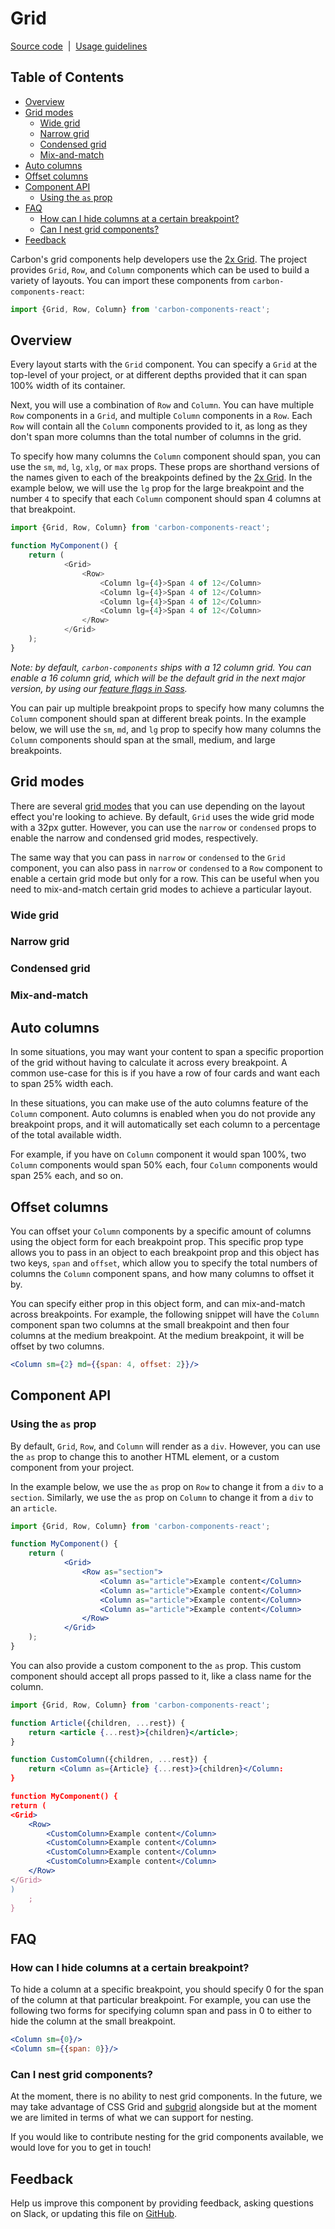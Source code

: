 # Grid

[Source code](https://github.com/carbon-design-system/carbon/tree/main/packages/react/src/components/Grid)
&nbsp;|&nbsp;
[Usage guidelines](https://www.carbondesignsystem.com/guidelines/2x-grid/overview)

<!-- prettier-ignore-start -->
<!-- START doctoc generated TOC please keep comment here to allow auto update -->
<!-- DON'T EDIT THIS SECTION, INSTEAD RE-RUN doctoc TO UPDATE -->

## Table of Contents

- [Overview](#overview)
- [Grid modes](#grid-modes)
    - [Wide grid](#wide-grid)
    - [Narrow grid](#narrow-grid)
    - [Condensed grid](#condensed-grid)
    - [Mix-and-match](#mix-and-match)
- [Auto columns](#auto-columns)
- [Offset columns](#offset-columns)
- [Component API](#component-api)
    - [Using the `as` prop](#using-the-as-prop)
- [FAQ](#faq)
    - [How can I hide columns at a certain breakpoint?](#how-can-i-hide-columns-at-a-certain-breakpoint)
    - [Can I nest grid components?](#can-i-nest-grid-components)
- [Feedback](#feedback)

<!-- END doctoc generated TOC please keep comment here to allow auto update -->
<!-- prettier-ignore-end -->

Carbon's grid components help developers use the
[2x Grid](https://www.carbondesignsystem.com/guidelines/2x-grid/overview). The project provides `Grid`, `Row`, and `Column` components which can be used to build a variety of layouts. You can import these components from
`carbon-components-react`:

```js
import {Grid, Row, Column} from 'carbon-components-react';
```

<Preview>
  <Story id="components-grid--responsive-grid" />
</Preview>

## Overview

Every layout starts with the `Grid` component. You can specify a `Grid` at the top-level of your project, or at different depths provided that it can span 100% width of its container.

Next, you will use a combination of `Row` and `Column`. You can have multiple
`Row` components in a `Grid`, and multiple `Column` components in a `Row`. Each
`Row` will contain all the `Column` components provided to it, as long as they don't span more columns than the total number of columns in the grid.

To specify how many columns the `Column` component should span, you can use the
`sm`, `md`, `lg`, `xlg`, or `max` props. These props are shorthand versions of the names given to each of the breakpoints defined by the
[2x Grid](https://www.carbondesignsystem.com/guidelines/2x-grid/implementation/#responsive-options). In the example below, we will use the `lg` prop for the large breakpoint and the number `4` to specify that each `Column` component should
span 4 columns at that breakpoint.

```js
import {Grid, Row, Column} from 'carbon-components-react';

function MyComponent() {
    return (
            <Grid>
                <Row>
                    <Column lg={4}>Span 4 of 12</Column>
                    <Column lg={4}>Span 4 of 12</Column>
                    <Column lg={4}>Span 4 of 12</Column>
                    <Column lg={4}>Span 4 of 12</Column>
                </Row>
            </Grid>
    );
}
```

_Note: by default, `carbon-components` ships with a 12 column grid. You can enable a 16 column grid, which will be the default grid in the next major version, by using our
[feature flags in Sass](https://github.com/carbon-design-system/carbon/blob/main/docs/guides/sass.md#feature-flags)._

You can pair up multiple breakpoint props to specify how many columns the
`Column` component should span at different break points. In the example below, we will use the `sm`, `md`, and `lg` prop to specify how many columns the
`Column` components should span at the small, medium, and large breakpoints.

<Preview>
  <Story id="components-grid--responsive-grid" />
</Preview>

## Grid modes

There are several
[grid modes](https://www.carbondesignsystem.com/guidelines/2x-grid/implementation/#grid-modes)
that you can use depending on the layout effect you're looking to achieve. By default, `Grid` uses the wide grid mode with a 32px gutter. However, you can use the `narrow` or `condensed` props to enable the narrow and condensed grid modes,
respectively.

The same way that you can pass in `narrow` or `condensed` to the `Grid`
component, you can also pass in `narrow` or `condensed` to a `Row` component to enable a certain grid mode but only for a row. This can be useful when you need to mix-and-match certain grid modes to achieve a particular layout.

### Wide grid

<Preview>
  <Story id="components-grid--responsive-grid" />
</Preview>

### Narrow grid

<Preview>
  <Story id="components-grid--narrow" />
</Preview>

### Condensed grid

<Preview>
  <Story id="components-grid--condensed" />
</Preview>

### Mix-and-match

<Preview>
  <Story id="components-grid--mixed-grid-modes" />
</Preview>

## Auto columns

In some situations, you may want your content to span a specific proportion of the grid without having to calculate it across every breakpoint. A common use-case for this is if you have a row of four cards and want each to span 25% width
each.

In these situations, you can make use of the auto columns feature of the
`Column` component. Auto columns is enabled when you do not provide any breakpoint props, and it will automatically set each column to a percentage of the total available width.

For example, if you have on `Column` component it would span 100%, two `Column`
components would span 50% each, four `Column` components would span 25% each, and so on.

<Preview>
  <Story id="components-grid--auto-columns" />
</Preview>

## Offset columns

You can offset your `Column` components by a specific amount of columns using the object form for each breakpoint prop. This specific prop type allows you to pass in an object to each breakpoint prop and this object has two keys, `span`
and `offset`, which allow you to specify the total numbers of columns the
`Column` component spans, and how many columns to offset it by.

You can specify either prop in this object form, and can mix-and-match across breakpoints. For example, the following snippet will have the `Column` component span two columns at the small breakpoint and then four columns at the medium
breakpoint. At the medium breakpoint, it will be offset by two columns.

```jsx
<Column sm={2} md={{span: 4, offset: 2}}/>
```

<Preview>
  <Story id="components-grid--offset" />
</Preview>

## Component API

<Props />

### Using the `as` prop

By default, `Grid`, `Row`, and `Column` will render as a `div`. However, you can use the `as` prop to change this to another HTML element, or a custom component from your project.

In the example below, we use the `as` prop on `Row` to change it from a `div` to a `section`. Similarly, we use the `as` prop on `Column` to change it from a
`div` to an `article`.

```jsx
import {Grid, Row, Column} from 'carbon-components-react';

function MyComponent() {
    return (
            <Grid>
                <Row as="section">
                    <Column as="article">Example content</Column>
                    <Column as="article">Example content</Column>
                    <Column as="article">Example content</Column>
                    <Column as="article">Example content</Column>
                </Row>
            </Grid>
    );
}
```

You can also provide a custom component to the `as` prop. This custom component should accept all props passed to it, like a class name for the column.

```jsx
import {Grid, Row, Column} from 'carbon-components-react';

function Article({children, ...rest}) {
    return <article {...rest}>{children}</article>;
}

function CustomColumn({children, ...rest}) {
    return <Column as={Article} {...rest}>{children}</Column:
}

function MyComponent() {
return (
<Grid>
    <Row>
        <CustomColumn>Example content</Column>
        <CustomColumn>Example content</Column>
        <CustomColumn>Example content</Column>
        <CustomColumn>Example content</Column>
    </Row>
</Grid>
)
    ;
}
```

## FAQ

### How can I hide columns at a certain breakpoint?

To hide a column at a specific breakpoint, you should specify 0 for the span of the column at that particular breakpoint. For example, you can use the following two forms for specifying column span and pass in 0 to either to hide the column
at the small breakpoint.

```jsx
<Column sm={0}/>
<Column sm={{span: 0}}/>
```

### Can I nest grid components?

At the moment, there is no ability to nest grid components. In the future, we may take advantage of CSS Grid and
[subgrid](https://caniuse.com/#feat=css-subgrid) alongside but at the moment we are limited in terms of what we can support for nesting.

If you would like to contribute nesting for the grid components available, we would love for you to get in touch!

## Feedback

Help us improve this component by providing feedback, asking questions on Slack, or updating this file on
[GitHub](https://github.com/carbon-design-system/carbon/edit/main/packages/react/src/components/Grid/Grid.mdx).